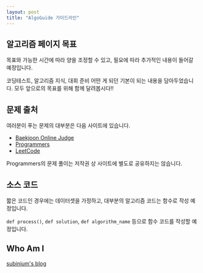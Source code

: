 ```yaml
---
layout: post
title: "AlgoGuide 가이드라인"
---
```


## 알고리즘 페이지 목표

목표와 가능한 시간에 따라 양을 조정할 수 있고, 필요에 따라 추가적인 내용이 들어갈 예정입니다.

코딩테스트, 알고리즘 지식, 대회 준비 어떤 게 되던 기본이 되는 내용을 담아두었습니다.
모두 앞으로의 목표를 위해 함께 달려봅시다!!

## 문제 출처

여러분이 푸는 문제의 대부분은 다음 사이트에 있습니다.

- [Baekjoon Online Judge](https://www.acmicpc.net/)
- [Programmers](https://programmers.co.kr/learn/challenges)
- [LeetCode](https://leetcode.com/)

Programmers의 문제 풀이는 저작권 상 사이트에 별도로 공유하지는 않습니다.

## 소스 코드

짧은 코드인 경우에는 데이터셋을 가정하고, 대부분의 알고리즘 코드는 함수로 작성 예정입니다.

`def process()`, `def solution`, `def algorithm_name` 등으로 함수 코드를 작성할 예정입니다.

## Who Am I

[subinium's blog](https://subinium.github.io/about/)
